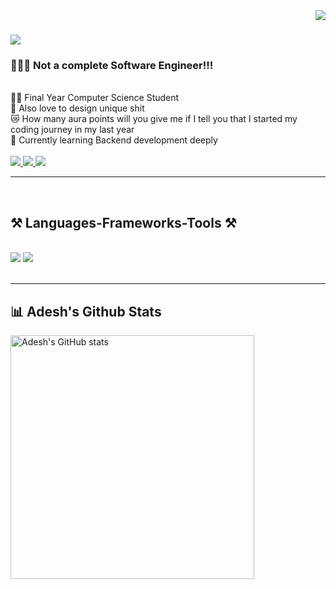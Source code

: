 <img align="right" src="https://visitor-badge.laobi.icu/badge?page_id=adeshbhongale.adeshbhongale" />
<h1 align="left">
    <img src="https://readme-typing-svg.herokuapp.com/?font=Righteous&size=35&center=true&vCenter=true&width=200&height=70&duration=3000&lines=Hi+There!+👋;+I'm+Adesh!;" />
</h1>

<h3 align="left">👩🏻‍💻 Not a complete Software Engineer!!! <br></h3>
<br/>

<div align="left">
    👨‍🎓 Final Year Computer Science Student<br>
    🎨 Also love to design unique shit <br>
    😿 How many aura points will you give me if I tell you that <be>
        I started my coding journey in my last year <br>
    💭 Currently learning Backend development deeply<br>
<!--     ⚡ Fun fact **** -->
 </div>
<br/>

 <div align="left"> 
  <a href="mailto:adeshbhongale03@gmail.com">
    <img src="https://img.shields.io/badge/Gmail-333333?style=for-the-badge&logo=gmail&logoColor=red" />
  </a>
  <a href="https://www.linkedin.com/in/adesh-bhongale-58830025b" target="_blank">
    <img src="https://img.shields.io/badge/LinkedIn-0077B5?style=for-the-badge&logo=linkedin&logoColor=white" target="_blank" />
  </a>
  <a href="https://adeshbhongale.vercel.app/" target="_blank">
     <img src="https://img.shields.io/badge/Portfolio-FF5722?style=for-the-badge&logo=todoist&logoColor=white" target="_blank" /> <!-- sqlite, safari, google-chrome are other good icon options -->
  </a>
</div>
<hr/>
<br/>
<h2 align="left">⚒️ Languages-Frameworks-Tools ⚒️</h2>
<br/>
<div align="left">
    <img src="https://skillicons.dev/icons?i=java,c,python,html,css,javascript,nodejs,expressjs,MongoDB,postgresql,react" />
    <img src="https://skillicons.dev/icons?i=postman,vscode,github,git,bootstrap,powerbi" /><br>
</div>

<br/>
<hr/>

<div align="left">
   <h2> 📊 Adesh's Github Stats</h2>
    <img width=390 src="https://github-readme-stats.vercel.app/api?username=adeshbhongale&show_icons=true&theme=radical" alt="Adesh's GitHub stats"/>
</div>
